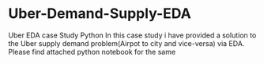 # Uber-Demand-Supply-EDA
Uber EDA case Study Python
In this case study i have provided a solution to the Uber supply demand problem(Airpot to city and vice-versa) via EDA.
Please find attached python notebook for the same

